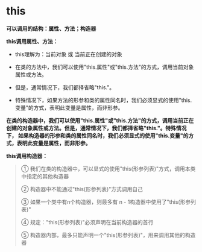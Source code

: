 # this

**可以调用的结构：属性、方法；构造器**

**this调用属性、方法：**

  * this理解为：当前对象  或 当前正在创建的对象

  * 在类的方法中，我们可以使用"this.属性"或"this.方法"的方式，调用当前对象属性或方法。

  * 但是，通常情况下，我们都择省略"this."。

  * 特殊情况下，如果方法的形参和类的属性同名时，我们必须显式的使用"this.变量"的方式，表明此变量是属性，而非形参。

**在类的构造器中，我们可以使用"this.属性"或"this.方法"的方式，调用当前正在创建的对象属性或方法。但是，通常情况下，我们都择省略"this."。特殊情况下，
如果构造器的形参和类的属性同名时，我们必须显式的使用"this.变量"的方式，表明此变量是属性，而非形参。**

**this调用构造器：**

>① 我们在类的构造器中，可以显式的使用"this(形参列表)"方式，调用本类中指定的其他构造器
>
>② 构造器中不能通过"this(形参列表)"方式调用自己
>
>③ 如果一个类中有n个构造器，则最多有 n - 1构造器中使用了"this(形参列表)"
>
>④ 规定："this(形参列表)"必须声明在当前构造器的首行
>
>⑤ 构造器内部，最多只能声明一个"this(形参列表)"，用来调用其他的构造器


